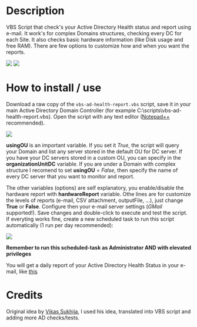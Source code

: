 # Description
VBS Script that check's your Active Directory Health status and report using e-mail. It work's for complex Domains structures, checking every DC for each Site. It also checks basic hardware information (like Disk usage and free RAM). There are few options to customize how and when you want the reports.

![](https://i.imgur.com/VLrYsET.png)
![](https://i.imgur.com/Qv8kmnQ.png)

# How to install / use
Download a raw copy of the `vbs-ad-health-report.vbs` script, save it in your main Active Directory Domain Controller (for example C:\scripts\vbs-ad-health-report.vbs). Open the script with any text editor ([Notepad++](https://notepad-plus-plus.org/download) recommended).

![](https://i.imgur.com/lyp9vBh.png)

**usingOU** is an important variable. If you set it *True*, the script will query your Domain and list any server stored in the default OU for DC server. If you have your DC servers stored in a custom OU, you can specify in the **organizationUnitDC** variable. If you are under a Domain with complex structure I recomend to set **usingOU** = *False*, then specify the name of every DC server that you want to monitor and report.

The other variables (options) are self explanatory, you enable/disable the hardware report with **hardwareReport** variable. Othe lines are for customize the levels of reports (e-mail, CSV attachment, outputFile, ...), just change **True** or **False**. Configure then your e-mail server settings (*GMail* supported!). Save changes and double-click to execute and test the script. If everyting works fine, create a new scheduled task to run this script automatically (1 run per day recommended):

![](https://i.imgur.com/JgS151V.png)

**Remember to run this scheduled-task as Administrator AND with elevated privileges**

You will get a daily report of your Active Directory Health Status in your e-mail, like [this](https://i.imgur.com/X3TfbYT.png)

# Credits
Original idea by [Vikas Sukhija](https://gallery.technet.microsoft.com/scriptcenter/Active-Directory-Health-709336cd), I used his idea, translated into VBS script and adding more AD checks/tests.
